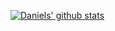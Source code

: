 [![Daniels' github stats](https://github-readme-stats.vercel.app/api?username=iice89&show_icons=true&theme=synthwave)](https://github.com/iiCe89)